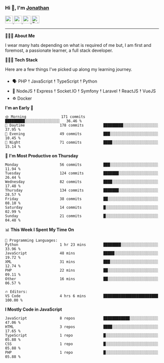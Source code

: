 ### Hi 👋, I'm [Jonathan](https://jonathan-d.ch) 

<p>
  <a href="https://www.twitter.com/redkill2108">
    <img src="https://img.shields.io/badge/twitter-%231DA1F2.svg?&style=for-the-badge&logo=twitter&logoColor=white" height=25>
  </a>
  <a href="https://www.linkedin.com/in/jdebetaz">
    <img src="https://img.shields.io/badge/linkedin-%230077B5.svg?&style=for-the-badge&logo=linkedin&logoColor=white" height=25>
  </a>
  <a href="https://www.instagram.com/jdebetaz/">
    <img src="https://img.shields.io/badge/instagram-%23E4405F.svg?&style=for-the-badge&logo=instagram&logoColor=white" height=25>
  </a>
  <a href="https://wakatime.com/@5c95ead1-71ee-4ecc-9a32-6c2b293dd432">
    <img src="https://wakatime.com/badge/user/5c95ead1-71ee-4ecc-9a32-6c2b293dd432.svg?style=for-the-badge" height=25 alt="Total time coded since Aug 23 2019" />
  </a>
</p>

-------

**🙋🏻‍♂️ About Me** 

<p>I wear many hats depending on what is required of me but, I am first and foremost, a passionate learner, a full stack developer.</p>

**👨🏻‍💻 Tech Stack** 

<p>Here are a few things I've picked up along my learning journey.</p>

- 🗣 PHP 𒑰 JavaScript 𒑰 TypeScript 𒑰 Python
- 🎒 NodeJS 𒑰 Express 𒑰 Socket.IO 𒑰 Symfony 𒑰 Laravel 𒑰 ReactJS 𒑰 VueJS
- ♽ Docker

<!--START_SECTION:waka-->
**I'm an Early 🐤** 

```text
🌞 Morning                171 commits         █████████░░░░░░░░░░░░░░░░   36.46 % 
🌆 Daytime                178 commits         █████████░░░░░░░░░░░░░░░░   37.95 % 
🌃 Evening                49 commits          ███░░░░░░░░░░░░░░░░░░░░░░   10.45 % 
🌙 Night                  71 commits          ████░░░░░░░░░░░░░░░░░░░░░   15.14 % 
```
📅 **I'm Most Productive on Thursday** 

```text
Monday                   56 commits          ███░░░░░░░░░░░░░░░░░░░░░░   11.94 % 
Tuesday                  124 commits         ███████░░░░░░░░░░░░░░░░░░   26.44 % 
Wednesday                82 commits          ████░░░░░░░░░░░░░░░░░░░░░   17.48 % 
Thursday                 134 commits         ███████░░░░░░░░░░░░░░░░░░   28.57 % 
Friday                   38 commits          ██░░░░░░░░░░░░░░░░░░░░░░░   08.10 % 
Saturday                 14 commits          █░░░░░░░░░░░░░░░░░░░░░░░░   02.99 % 
Sunday                   21 commits          █░░░░░░░░░░░░░░░░░░░░░░░░   04.48 % 
```


📊 **This Week I Spent My Time On** 

```text
💬 Programming Languages: 
Python                   1 hr 23 mins        ████████░░░░░░░░░░░░░░░░░   33.96 % 
JavaScript               48 mins             █████░░░░░░░░░░░░░░░░░░░░   19.72 % 
XML                      31 mins             ███░░░░░░░░░░░░░░░░░░░░░░   12.74 % 
PHP                      22 mins             ██░░░░░░░░░░░░░░░░░░░░░░░   09.11 % 
Other                    16 mins             ██░░░░░░░░░░░░░░░░░░░░░░░   06.57 % 

🔥 Editors: 
VS Code                  4 hrs 6 mins        █████████████████████████   100.00 % 
```

**I Mostly Code in JavaScript** 

```text
JavaScript               8 repos             ████████████░░░░░░░░░░░░░   47.06 % 
HTML                     3 repos             ████░░░░░░░░░░░░░░░░░░░░░   17.65 % 
TypeScript               1 repo              █░░░░░░░░░░░░░░░░░░░░░░░░   05.88 % 
CSS                      1 repo              █░░░░░░░░░░░░░░░░░░░░░░░░   05.88 % 
PHP                      1 repo              █░░░░░░░░░░░░░░░░░░░░░░░░   05.88 % 
```




<!--END_SECTION:waka-->
